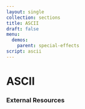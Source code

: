 ```yaml
---
layout: single
collection: sections
title: ASCII
draft: false
menu:
  demos:
    parent: special-effects
script: ascii
---
```


# ASCII

### External Resources
